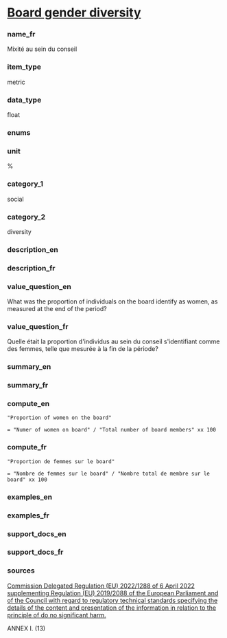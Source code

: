 
# [Board gender diversity](#gender_board_diversity_pct)

### name_fr

Mixité au sein du conseil

### item_type

metric

### data_type

float

### enums



### unit

%

### category_1

social

### category_2

diversity

### description_en



### description_fr



### value_question_en

What was the proportion of individuals on the board identify as women,
as measured at the end of the period?

### value_question_fr


Quelle était la proportion d'individus au sein du conseil s'identifiant comme des femmes,
telle que mesurée à la fin de la période?


### summary_en



### summary_fr



### compute_en


`"Proportion of women on the board" `  

`= "Numer of women on board" / "Total number of board members" xx 100`


### compute_fr


`"Proportion de femmes sur le board"`  

`= "Nombre de femmes sur le board" / "Nombre total de membre sur le board" xx 100`


### examples_en



### examples_fr



### support_docs_en



### support_docs_fr



### sources


[Commission Delegated Regulation (EU) 2022/1288 of 6 April 2022 supplementing
Regulation (EU) 2019/2088 of the European Parliament and of the Council with
regard to regulatory technical standards specifying the details of the content
and presentation of the information in relation to the principle of do no
significant harm.](https://ec.europa.eu/transparency/documents-register/detail?ref=C(2022)1931&lang=en)  

ANNEX I. (13)
            